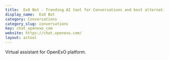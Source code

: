 ```yaml
---
title:  ExO Bot - Trending AI tool for Conversations and best alternatives
display_name:  ExO Bot
category: Conversations
category_slug: conversations
key: chat_openexo_com
website: https://chat.openexo.com/
layout: aitool
---
```


Virtual assistant for OpenExO platform.
